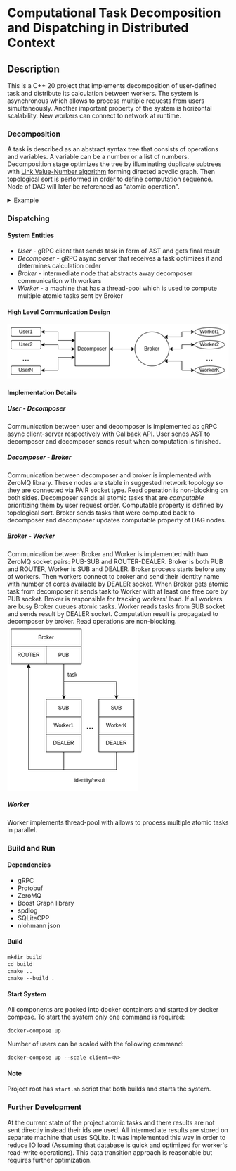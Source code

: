 # Computational Task Decomposition and Dispatching in Distributed Context
## Description
This is a C++ 20 project that implements decomposition of user-defined task and distribute its calculation between workers. The system is asynchronous which allows to process multiple requests from users simultaneously. Another important property of the system is horizontal scalability. New workers can connect to network at runtime.

### Decomposition
A task is described as an abstract syntax tree that consists of operations and variables. A variable can be a number or a list of numbers. Decomposition stage optimizes the tree by illuminating duplicate subtrees with [Link Value-Number algorithm](https://en.wikipedia.org/wiki/Value_numbering) forming directed acyclic graph. Then topological sort is performed in order to define computation sequence. Node of DAG will later be referenced as "atomic operation".
<details><summary>Example</summary>
    <center>
        <figure>
            <img src='./materials/ast.png' alt='missing' /><br>
            <figcaption>Input AST</figcaption>
        </figure><br>
        <figure>
            <img src='./materials/dag.png' alt='missing' /><br>
            <figcaption>Output DAG</figcaption>
        </figure>
    </center>
</details>

### Dispatching
#### System Entities
- _User_ - gRPC client that sends task in form of AST and gets final result
- _Decomposer_ - gRPC async server that receives a task optimizes it and determines calculation order
- _Broker_ - intermediate node that abstracts away decomposer communication with workers
- _Worker_ - a machine that has a thread-pool which is used to compute multiple atomic tasks sent by Broker

#### High Level Communication Design
![alt text](./materials/toplevel_design.png)

#### Implementation Details
##### User - Decomposer
Communication between user and decomposer is implemented as gRPC async client-server respectively with Callback API. User sends AST to decomposer and decomposer sends result when computation is finished.
##### Decomposer - Broker
Communication between decomposer and broker is implemented with ZeroMQ library. These nodes are stable in suggested network topology so they are connected via PAIR socket type. Read operation is non-blocking on both sides. Decomposer sends all atomic tasks that are _computable_ prioritizing them by user request order. Computable property is defined by topological sort. Broker sends tasks that were computed back to decomposer and decomposer updates computable property of DAG nodes.
##### Broker - Worker
Communication between Broker and Worker is implemented with two ZeroMQ socket pairs: PUB-SUB and ROUTER-DEALER. Broker is both PUB and ROUTER,  Worker is SUB and DEALER. Broker process starts before any of workers. Then workers connect to broker and send their identity name with number of cores available by DEALER socket. When Broker gets atomic task from decomposer it sends task to Worker with at least one free core by PUB socket. Broker is responsible for tracking workers' load. If all workers are busy Broker queues atomic tasks. Worker reads tasks from SUB socket and sends result by DEALER socket. Computation result is propagated to decomposer by broker. Read operations are non-blocking.  
![alt text](./materials/broker_worker.png)
##### Worker 
Worker implements thread-pool with allows to process multiple atomic tasks in parallel.

### Build and Run
#### Dependencies
- gRPC
- Protobuf
- ZeroMQ
- Boost Graph library
- spdlog
- SQLiteCPP
- nlohmann json 
#### Build
```
mkdir build
cd build
cmake ..
cmake --build .
```
#### Start System
All components are packed into docker containers and started by docker compose. To start the system only one command is required:
```
docker-compose up
```
Number of users can be scaled with the following command:
```
docker-compose up --scale client=<N>
```
#### Note
Project root has `start.sh` script that both builds and starts the system.

### Further Development
At the current state of the project atomic tasks and there results are not sent directly instead their ids are used. All intermediate results are stored on separate machine that uses SQLite. It was implemented this way in order to reduce IO load (Assuming that database is quick and optimized for worker's read-write operations). This data transition approach is reasonable but requires further optimization.